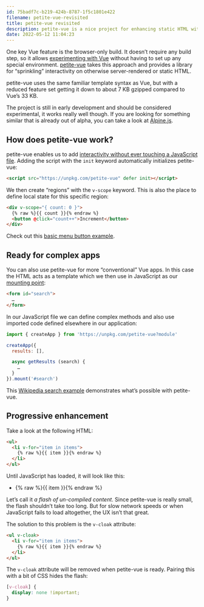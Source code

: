```yaml
---
id: 75badf7c-b219-424b-8787-1f5c1801e422
filename: petite-vue-revisited
title: petite-vue revisited
description: petite-vue is a nice project for enhancing static HTML with some interactivity.
date: 2022-05-12 11:04:23
---
```


One key Vue feature is the browser-only build. It doesn’t require any build step, so it allows [experimenting with Vue](https://vuejs.org/guide/quick-start.html#without-build-tools) without having to set up any special environment. [petite-vue](https://github.com/vuejs/petite-vue) takes this approach and provides a library for “sprinkling” interactivity on otherwise server-rendered or static HTML.

petite-vue uses the same familiar template syntax as Vue, but with a reduced feature set getting it down to about 7 KB gzipped compared to Vue’s 33 KB.

The project is still in early development and should be considered experimental, it works really well though. If you are looking for something similar that is already out of alpha, you can take a look at [Alpine.js](https://alpinejs.dev/).

## How does petite-vue work?

petite-vue enables us to add [interactivity without ever touching a JavaScript file](https://github.com/vuejs/petite-vue#usage). Adding the script with the `init` keyword automatically initializes petite-vue:

```html
<script src="https://unpkg.com/petite-vue" defer init></script>
```

We then create “regions” with the `v-scope` keyword. This is also the place to define local state for this specific region:

```html
<div v-scope="{ count: 0 }">
  {% raw %}{{ count }}{% endraw %}
  <button @click="count++">Increment</button>
</div>
```

Check out this [basic menu button example](https://codepen.io/mvsde/pen/mdMmGer).

## Ready for complex apps

You can also use petite-vue for more “conventional” Vue apps. In this case the HTML acts as a template which we then use in JavaScript as our [mounting point](https://github.com/vuejs/petite-vue#explicit-mount-target):

```html
<form id="search">
  …
</form>
```

In our JavaScript file we can define complex methods and also use imported code defined elsewhere in our application:

```js
import { createApp } from 'https://unpkg.com/petite-vue?module'

createApp({
  results: [],

  async getResults (search) {
    …
  }
}).mount('#search')
```

This [Wikipedia search example](https://codepen.io/mvsde/pen/ExvmJNz) demonstrates what’s possible with petite-vue.

## Progressive enhancement

Take a look at the following HTML:

```html
<ul>
  <li v-for="item in items">
    {% raw %}{{ item }}{% endraw %}
  </li>
</ul>
```

Until JavaScript has loaded, it will look like this:

* {% raw %}{{ item }}{% endraw %}

Let’s call it _a flash of un-compiled content_. Since petite-vue is really small, the flash shouldn’t take too long. But for slow network speeds or when JavaScript fails to load altogether, the UX isn’t that great.

The solution to this problem is the `v-cloak` attribute:

```html
<ul v-cloak>
  <li v-for="item in items">
    {% raw %}{{ item }}{% endraw %}
  </li>
</ul>
```

The `v-cloak` attribute will be removed when petite-vue is ready. Pairing this with a bit of CSS hides the flash:

```css
[v-cloak] {
  display: none !important;
}
```
